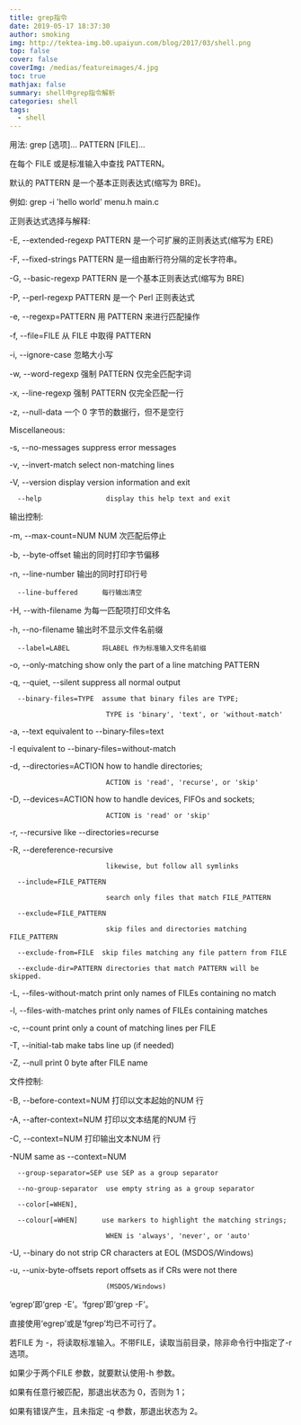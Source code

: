 ```yaml
---
title: grep指令
date: 2019-05-17 18:37:30
author: smoking
img: http://tektea-img.b0.upaiyun.com/blog/2017/03/shell.png
top: false
cover: false
coverImg: /medias/featureimages/4.jpg
toc: true
mathjax: false
summary: shell中grep指令解析
categories: shell
tags:
  - shell
---
```


用法: grep [选项]... PATTERN [FILE]...

在每个 FILE 或是标准输入中查找 PATTERN。

默认的 PATTERN 是一个基本正则表达式(缩写为 BRE)。

例如: grep -i 'hello world' menu.h main.c

正则表达式选择与解释:

  -E, --extended-regexp    PATTERN 是一个可扩展的正则表达式(缩写为 ERE)

  -F, --fixed-strings      PATTERN 是一组由断行符分隔的定长字符串。

  -G, --basic-regexp        PATTERN 是一个基本正则表达式(缩写为 BRE)

  -P, --perl-regexp        PATTERN 是一个 Perl 正则表达式

  -e, --regexp=PATTERN      用 PATTERN 来进行匹配操作

  -f, --file=FILE          从 FILE 中取得 PATTERN

  -i, --ignore-case        忽略大小写

  -w, --word-regexp        强制 PATTERN 仅完全匹配字词

  -x, --line-regexp        强制 PATTERN 仅完全匹配一行

  -z, --null-data          一个 0 字节的数据行，但不是空行

Miscellaneous:

  -s, --no-messages        suppress error messages

  -v, --invert-match        select non-matching lines

  -V, --version            display version information and exit

      --help                display this help text and exit

输出控制:

  -m, --max-count=NUM      NUM 次匹配后停止

  -b, --byte-offset        输出的同时打印字节偏移

  -n, --line-number        输出的同时打印行号

      --line-buffered      每行输出清空

  -H, --with-filename      为每一匹配项打印文件名

  -h, --no-filename        输出时不显示文件名前缀

      --label=LABEL        将LABEL 作为标准输入文件名前缀

  -o, --only-matching      show only the part of a line matching PATTERN

  -q, --quiet, --silent    suppress all normal output

      --binary-files=TYPE  assume that binary files are TYPE;

                            TYPE is 'binary', 'text', or 'without-match'

  -a, --text                equivalent to --binary-files=text

  -I                        equivalent to --binary-files=without-match

  -d, --directories=ACTION  how to handle directories;

                            ACTION is 'read', 'recurse', or 'skip'

  -D, --devices=ACTION      how to handle devices, FIFOs and sockets;

                            ACTION is 'read' or 'skip'

  -r, --recursive          like --directories=recurse

  -R, --dereference-recursive

                            likewise, but follow all symlinks

      --include=FILE_PATTERN

                            search only files that match FILE_PATTERN

      --exclude=FILE_PATTERN

                            skip files and directories matching FILE_PATTERN

      --exclude-from=FILE  skip files matching any file pattern from FILE

      --exclude-dir=PATTERN directories that match PATTERN will be skipped.

  -L, --files-without-match print only names of FILEs containing no match

  -l, --files-with-matches  print only names of FILEs containing matches

  -c, --count              print only a count of matching lines per FILE

  -T, --initial-tab        make tabs line up (if needed)

  -Z, --null                print 0 byte after FILE name

文件控制:

  -B, --before-context=NUM  打印以文本起始的NUM 行

  -A, --after-context=NUM  打印以文本结尾的NUM 行

  -C, --context=NUM        打印输出文本NUM 行

  -NUM                      same as --context=NUM

      --group-separator=SEP use SEP as a group separator

      --no-group-separator  use empty string as a group separator

      --color[=WHEN],

      --colour[=WHEN]      use markers to highlight the matching strings;

                            WHEN is 'always', 'never', or 'auto'

  -U, --binary              do not strip CR characters at EOL (MSDOS/Windows)

  -u, --unix-byte-offsets  report offsets as if CRs were not there

                            (MSDOS/Windows)

‘egrep’即‘grep -E’。‘fgrep’即‘grep -F’。

直接使用‘egrep’或是‘fgrep’均已不可行了。

若FILE 为 -，将读取标准输入。不带FILE，读取当前目录，除非命令行中指定了-r 选项。

如果少于两个FILE 参数，就要默认使用-h 参数。

如果有任意行被匹配，那退出状态为 0，否则为 1；

如果有错误产生，且未指定 -q 参数，那退出状态为 2。



